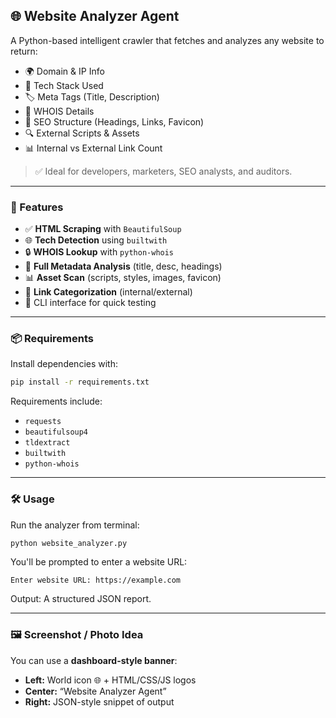 ## 🌐 Website Analyzer Agent

A Python-based intelligent crawler that fetches and analyzes any website to return:

* 🌍 Domain & IP Info
* 🧠 Tech Stack Used
* 🏷️ Meta Tags (Title, Description)
* 🧾 WHOIS Details
* 🧱 SEO Structure (Headings, Links, Favicon)
* 🔍 External Scripts & Assets
* 📊 Internal vs External Link Count

> ✅ Ideal for developers, marketers, SEO analysts, and auditors.

---

### 🚀 Features

* ✅ **HTML Scraping** with `BeautifulSoup`
* 🌐 **Tech Detection** using `builtwith`
* 🔒 **WHOIS Lookup** with `python-whois`
* 🧠 **Full Metadata Analysis** (title, desc, headings)
* 📊 **Asset Scan** (scripts, styles, images, favicon)
* 🔗 **Link Categorization** (internal/external)
* 🔧 CLI interface for quick testing

---

### 📦 Requirements

Install dependencies with:

```bash
pip install -r requirements.txt
```

Requirements include:

* `requests`
* `beautifulsoup4`
* `tldextract`
* `builtwith`
* `python-whois`

---

### 🛠️ Usage

Run the analyzer from terminal:

```bash
python website_analyzer.py
```

You'll be prompted to enter a website URL:

```
Enter website URL: https://example.com
```

Output: A structured JSON report.

---

### 🖼️ Screenshot / Photo Idea

You can use a **dashboard-style banner**:

* **Left:** World icon 🌐 + HTML/CSS/JS logos
* **Center:** “Website Analyzer Agent”
* **Right:** JSON-style snippet of output




